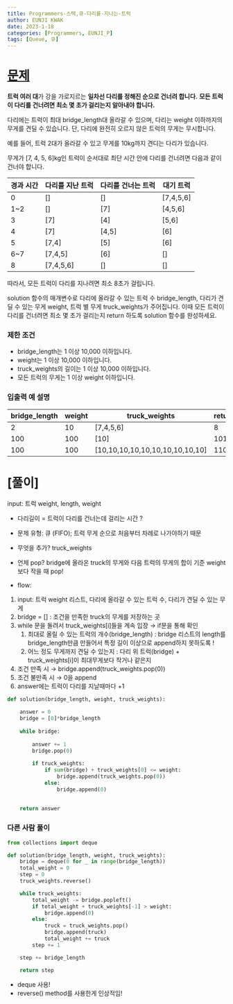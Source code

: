 ```yaml
---
title: Programmers-스택,큐-다리를-지나는-트럭
author: EUNJI KWAK
date: 2023-1-18
categories: [Programmers, EUNJI_P]
tags: [Queue, 큐]
---
```


# [문제](https://school.programmers.co.kr/learn/courses/30/lessons/42583)

**트럭 여러 대**가 강을 가로지르는 **일차선 다리를 정해진 순으로 건너려 합니다.** **모든 트럭이 다리를 건너려면 최소 몇 초가 걸리는지 알아내야 합니다.**

다리에는 트럭이 최대 bridge_length대 올라갈 수 있으며, 다리는 weight 이하까지의 무게를 견딜 수 있습니다. 단, 다리에 완전히 오르지 않은 트럭의 무게는 무시합니다.

예를 들어, 트럭 2대가 올라갈 수 있고 무게를 10kg까지 견디는 다리가 있습니다.

무게가 [7, 4, 5, 6]kg인 트럭이 순서대로 최단 시간 안에 다리를 건너려면 다음과 같이 건너야 합니다.

| 경과 시간 | 다리를 지난 트럭 | 다리를 건너는 트럭 | 대기 트럭 |
| --- | --- | --- | --- |
| 0 | [] | [] | [7,4,5,6] |
| 1~2 | [] | [7] | [4,5,6] |
| 3 | [7] | [4] | [5,6] |
| 4 | [7] | [4,5] | [6] |
| 5 | [7,4] | [5] | [6] |
| 6~7 | [7,4,5] | [6] | [] |
| 8 | [7,4,5,6] | [] | [] |

따라서, 모든 트럭이 다리를 지나려면 최소 8초가 걸립니다.

solution 함수의 매개변수로 다리에 올라갈 수 있는 트럭 수 bridge_length, 다리가 견딜 수 있는 무게 weight, 트럭 별 무게 truck_weights가 주어집니다. 이때 모든 트럭이 다리를 건너려면 최소 몇 초가 걸리는지 return 하도록 solution 함수를 완성하세요.

### 제한 조건

- bridge_length는 1 이상 10,000 이하입니다.
- weight는 1 이상 10,000 이하입니다.
- truck_weights의 길이는 1 이상 10,000 이하입니다.
- 모든 트럭의 무게는 1 이상 weight 이하입니다.

### 입출력 예 설명

| bridge_length | weight | truck_weights | return |
| --- | --- | --- | --- |
| 2 | 10 | [7,4,5,6] | 8 |
| 100 | 100 | [10] | 101 |
| 100 | 100 | [10,10,10,10,10,10,10,10,10,10] | 110 |

# [풀이]

input: 트럭 weight, length, weight

- 다리길이 = 트럭이 다리를 건너는데 걸리는 시간 ?
- 문제 유형: 큐 (FIFO); 트럭 무게 순으로 처음부터 차례로 나가야하기 때문

- 무엇을 추가? truck_weights

- 언제 pop? bridge에 올라온 truck의 무게와 다음 트럭의 무게의 합이 기준 weight보다 작을 때 pop!

- flow:
1. input: 트럭 weight 리스트, 다리에 올라갈 수 있는 트럭 수, 다리가 견딜 수 있는 무게
2. bridge = [] : 조건을 만족한 truck의 무게를 저장하는 곳
3. while 문을 돌려서 truck_weights[i]들을 계속 입장 → if문을 통해 확인
    1. 최대로 올릴 수 있는 트럭의 개수(bridge_length) : bridge 리스트의 length를 bridge_length만큼 만들어서 특정 길이 이상으로 append하지 못하도록 !
    2. 어느 정도 무게까지 견딜 수 있는지 : 다리 위 트럭(bridge) + truck_weights[i]이 최대무게보다 작거나 같은지
4. 조건 만족 시 → bridge.append(truck_weights.pop(0)) 
5. 조건 불만족 시 → 0을 append
6. answer에는 트럭이 다리를 지날때마다 +1 

```python
def solution(bridge_length, weight, truck_weights):
    
    answer = 0
    bridge = [0]*bridge_length
    
    while bridge:
        
        answer += 1
        bridge.pop(0)
        
        if truck_weights:
            if sum(bridge) + truck_weights[0] <= weight:            
                bridge.append(truck_weights.pop(0))
            else:
                bridge.append(0)
                 
         
    return answer
```

### 다른 사람 풀이

```python
from collections import deque

def solution(bridge_length, weight, truck_weights):
    bridge = deque(0 for _ in range(bridge_length))
    total_weight = 0
    step = 0
    truck_weights.reverse()

    while truck_weights:
        total_weight -= bridge.popleft()
        if total_weight + truck_weights[-1] > weight:
            bridge.append(0)
        else:
            truck = truck_weights.pop()
            bridge.append(truck)
            total_weight += truck
        step += 1

    step += bridge_length

    return step
```

- deque 사용!
- reverse() method를 사용한게 인상적임!
